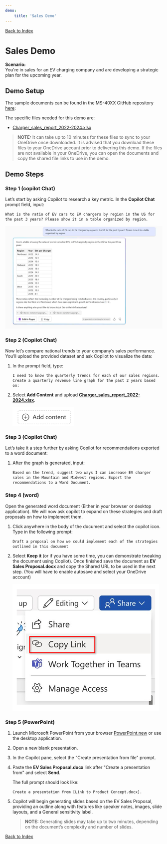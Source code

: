 ```yaml
---
demo:
    title: 'Sales Demo'
---
```


[Back to Index](https://microsoftlearning.github.io/Copilot-Immersion-Experience/)

# Sales Demo

**Scenario:**  
You're in sales for an EV charging company and are developing a strategic plan for the upcoming year.

## **Demo Setup**

The sample documents can be found in the MS-40XX GitHub repository [here](https://github.com/MicrosoftLearning/Copilot-Immersion-Experience/tree/master/ResourceFiles):

The specific files needed for this demo are:

- [Charger_sales_report_2022-2024.xlsx](https://github.com/MicrosoftLearning/Copilot-Immersion-Experience/raw/master/ResourceFiles/Charger_sales_report_2022-2024.xlsx)

> **NOTE:** It can take up to 10 minutes for these files to sync to your OneDrive once downloaded. It is advised that you download these files to your OneDrive account prior to delivering this demo. If the files are not available in your OneDrive, you can open the documents and copy the shared file links to use in the demo.

## Demo Steps

### **Step 1** (copilot Chat)

Let’s start by asking Copilot to research a key metric. In the **Copilot Chat** prompt field, input:

```text
What is the ratio of EV cars to EV chargers by region in the US for the past 3 years? Please show it in a table organized by region.
```

![Screenshot showing Copilot Chat EV charger Prompt.](../Demos/Media/copilot-chat-ev-charger-prompt.png)

### **Step 2** (Copilot Chat)

Now let’s compare national trends to your company’s sales performance. You’ll upload the provided dataset and ask Copilot to visualize the data:

1. In the prompt field, type:

   ```text
   I need to know the quarterly trends for each of our sales regions. Create a quarterly revenue line graph for the past 2 years based on:
   ```

1. Select **Add Content** and upload [**Charger_sales_report_2022-2024.xlsx**](https://github.com/MicrosoftLearning/Copilot-Immersion-Experience/raw/master/Resourcefiles/Charger_sales_report_2022-2024.xlsx).

    ![add content copilot chat.](../Demos/Media/add-content-copilot-chat.png)

### **Step 3** (Copilot Chat)

Let’s take it a step further by asking Copilot for recommendations exported to a word document:

1. After the graph is generated, input:

   ```text
   Based on the trend, suggest two ways I can increase EV charger sales in the Mountain and Midwest regions. Export the recommendations to a Word Document.
   ```

### **Step 4** (word)

Open the generated word document (Either in your browser or desktop application). We will now ask copilot to expand on these strategies and draft proposals on how to implement them.

1. Click anywhere in the body of the document and select the copilot icon. Type in the following prompt:

   ```text
   Draft a proposal on how we could implement each of the strategies outlined in this document
   ```

1. Select **Keep it** (or if you have some time, you can demonstrate tweaking the document using Copilot). Once finished save the document as **EV Sales Proposal.docx** and copy the Shared URL to be used in the next step. (You will have to enable autosave and select your OneDrive account)

    ![Share link.](../Demos/Media/share-menu-with-copy-link-9fd1c60a.png)

### **Step 5** (PowerPoint)

1. Launch Microsoft PowerPoint from your browser [PowerPoint.new](https://PowerPoint.new) or use the desktop application.

1. Open a new blank presentation.

1. In the Copilot pane, select the "Create presentation from file" prompt.

1. Paste the **EV Sales Proposal.docx** link after "Create a presentation from" and select **Send**.

    The full prompt should look like:

    ```text
    Create a presentation from [Link to Product Concept.docx].
    ```

1. Copilot will begin generating slides based on the EV Sales Proposal, providing an outline along with features like speaker notes, images, slide layouts, and a General sensitivity label.

    > **NOTE:** Generating slides may take up to two minutes, depending on the document’s complexity and number of slides.

[Back to Index](https://microsoftlearning.github.io/Copilot-Immersion-Experience/)
